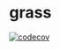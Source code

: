 # grass

[![codecov](https://codecov.io/gh/yasudanaoya/grass/branch/main/graph/badge.svg?token=2OS73XMMYL)](https://codecov.io/gh/yasudanaoya/grass)
